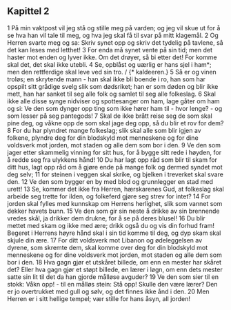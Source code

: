 ## Kapittel 2

1 På min vaktpost vil jeg stå og stille meg på varden; og jeg vil skue ut for å se hva han vil tale til meg, og hva jeg skal få til svar på mitt klagemål.
2 Og Herren svarte meg og sa: Skriv synet opp og skriv det tydelig på tavlene, så det kan leses med letthet!
3 For enda må synet vente på sin tid; men det haster mot enden og lyver ikke. Om det drøyer, så bi etter det! For komme skal det, det skal ikke utebli.
4 Se, opblåst og uærlig er hans sjel i ham*; men den rettferdige skal leve ved sin tro. / {* kaldeeren.}
5 Så er og vinen troløs; en skrytende mann - han skal ikke bli boende i ro, han som har opspilt sitt grådige svelg slik som dødsriket; han er som døden og blir ikke mett, han har sanket til seg alle folk og samlet til seg alle folkeslag.
6 Skal ikke alle disse synge nidviser og spottesanger om ham, lage gåter om ham og si: Ve den som dynger opp ting som ikke hører ham til - hvor lenge? - og som lesser på seg pantegods!
7 Skal de ikke brått reise seg de som skal pine deg, og våkne opp de som skal jage deg opp, så du blir et rov for dem?
8 For du har plyndret mange folkeslag; slik skal alle som blir igjen av folkene, plyndre deg for din blodskyld mot menneskene og for dine voldsverk mot jorden, mot staden og alle dem som bor i den.
9 Ve den som jager etter skammelig vinning for sitt hus, for å bygge sitt rede i høyden, for å redde seg fra ulykkens hånd!
10 Du har lagt opp råd som blir til skam for ditt hus, lagt opp råd om å gjøre ende på mange folk og dermed syndet mot deg selv;
11 for steinen i veggen skal skrike, og bjelken i treverket skal svare den.
12 Ve den som bygger en by med blod og grunnlegger en stad med urett!
13 Se, kommer det ikke fra Herren, hærskarenes Gud, at folkeslag skal arbeide seg trette for ilden, og folkeferd gjøre seg strev for intet?
14 For jorden skal fylles med kunnskap om Herrens herlighet, slik som vannet som dekker havets bunn.
15 Ve den som gir sin neste å drikke av sin brennende vredes skål, ja drikker dem drukne, for å se på deres blusel!
16 Du blir mettet med skam og ikke med ære; drikk også du og vis din forhud fram! Begeret i Herrens høyre hånd skal i sin tid komme til deg, og dyp skam skal skjule din ære.
17 For ditt voldsverk mot Libanon og ødeleggelsen av dyrene, som skremte dem, skal komme over deg for din blodskyld mot menneskene og for dine voldsverk mot jorden, mot staden og alle dem som bor i den.
18 Hva gagn gjør et utskåret billede, om enn en mester har skåret det? Eller hva gagn gjør et støpt billede, en lærer i løgn, om enn dets mester satte sin lit til det da han gjorde målløse avguder?
19 Ve den som sier til en stokk: Våkn opp! - til en målløs stein: Stå opp! Skulle den være lærer? Den er jo overtrukket med gull og sølv, og det finnes ikke ånd i den.
20 Men Herren er i sitt hellige tempel; vær stille for hans åsyn, all jorden!
